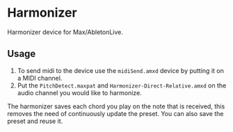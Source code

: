 # Harmonizer

Harmonizer device for Max/AbletonLive. 

## Usage
1. To send midi to the device use the `midiSend.amxd` device by putting it on a MIDI channel.
2. Put the `PitchDetect.maxpat` and `Harmonizer-Direct-Relative.amxd` on the audio channel you would like to harmonize.

The harmonizer saves each chord you play on the note that is received, this removes the need of continuously update the preset. You can also save the preset and reuse it.